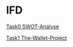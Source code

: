 # IFD
<a href="https://yeram-in.github.io/IFD/task0.SWOT/#">Task0 SWOT-Analyse</a>

<a href="https://github.com/Yeram-In/IFD/blob/main/task1.TheWalletProject/The_Wallet_Project.pdf">Task1 The-Wallet-Project</a>
